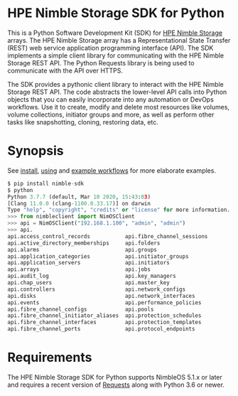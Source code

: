 # HPE Nimble Storage SDK for Python
This is a Python Software Development Kit (SDK) for [HPE Nimble Storage](http://hpe.com/storage/nimblestorage) arrays. The HPE Nimble Storage array has a Representational State Transfer (REST) web service application programming interface (API). The SDK implements a simple client library for communicating with the HPE Nimble Storage REST API. The Python Requests library is being used to communicate with the API over HTTPS.

The SDK provides a pythonic client library to interact with the HPE Nimble Storage REST API. The code abstracts the lower-level API calls into Python objects that you can easily incorporate into any automation or DevOps workflows. Use it to create, modify and delete most resources like volumes, volume collections, initiator groups and more, as well as perform other tasks like snapshotting, cloning, restoring data, etc.

# Synopsis
See [install](get_started/install/index.md), [using](get_started/using/index.md) and [example workflows](get_started/examples/index.md) for more elaborate examples.

```python
$ pip install nimble-sdk
$ python
Python 3.7.7 (default, Mar 10 2020, 15:43:03) 
[Clang 11.0.0 (clang-1100.0.33.17)] on darwin 
Type "help", "copyright", "credits" or "license" for more information. 
>>> from nimbleclient import NimOSClient 
>>> api = NimOSClient("192.168.1.100", "admin", "admin")
>>> api.
api.access_control_records           api.fibre_channel_sessions           api.replication_partners
api.active_directory_memberships     api.folders                          api.shelves
api.alarms                           api.groups                           api.snapshot_collections
api.application_categories           api.initiator_groups                 api.snapshots
api.application_servers              api.initiators                       api.software_versions
api.arrays                           api.jobs                             api.space_domains
api.audit_log                        api.key_managers                     api.subnets
api.chap_users                       api.master_key                       api.tokens
api.controllers                      api.network_configs                  api.user_groups
api.disks                            api.network_interfaces               api.user_policies
api.events                           api.performance_policies             api.users
api.fibre_channel_configs            api.pools                            api.versions
api.fibre_channel_initiator_aliases  api.protection_schedules             api.volume_collections
api.fibre_channel_interfaces         api.protection_templates             api.volumes
api.fibre_channel_ports              api.protocol_endpoints               api.witnesses
```

# Requirements

The HPE Nimble Storage SDK for Python supports NimbleOS 5.1.x or later and requires a recent version of [Requests](https://requests.readthedocs.io) along with Python 3.6 or newer.
